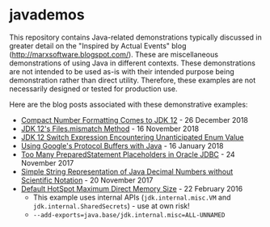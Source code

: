 # javademos
This repository contains Java-related demonstrations typically discussed in greater detail on the "Inspired by Actual Events" blog (http://marxsoftware.blogspot.com/). These are miscellaneous demonstrations of using Java in different contexts. These demonstrations are not intended to be used as-is with their intended purpose being demonstration rather than direct utility. Therefore, these examples are not necessarily designed or tested for production use.

Here are the blog posts associated with these demonstrative examples:

* [Compact Number Formatting Comes to JDK 12](https://marxsoftware.blogspot.com/2018/12/jdk12-compact-number-formatting.html) - 26 December 2018
* [JDK 12's Files.mismatch Method](https://marxsoftware.blogspot.com/2018/11/jdk-12s-filesmismatch-method.html) - 16 November 2018
* [JDK 12 Switch Expression Encountering Unanticipated Enum Value](http://marxsoftware.blogspot.com/2018/09/jdk-12-switch-expression-enum.html)
* [Using Google's Protocol Buffers with Java](http://marxsoftware.blogspot.com/2018/01/protocol-buffers-java.html) - 16 January 2018
* [Too Many PreparedStatement Placeholders in Oracle JDBC](http://marxsoftware.blogspot.com/2017/11/too-many-placeholders-ora-01745.html) - 24 November 2017
* [Simple String Representation of Java Decimal Numbers without Scientific Notation](http://marxsoftware.blogspot.com/2017/11/java-decimals-strings.html) - 20 November 2017
* [Default HotSpot Maximum Direct Memory Size](http://marxsoftware.blogspot.com/2016/02/hotspot-maximum-direct-memory-size.html) - 22 February 2016
  * This example uses internal APIs (`jdk.internal.misc.VM` and `jdk.internal.SharedSecrets`) - use at own risk!
  * `--add-exports=java.base/jdk.internal.misc=ALL-UNNAMED`


